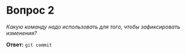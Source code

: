 # Вопрос 2

*Какую команду надо использовать для того, чтобы зафиксировать изменения?*

**Ответ:** `git commit`


